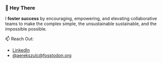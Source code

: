 ### 👋 Hey There

I **foster success** by encouraging, empowering, and elevating collaborative teams to make the complex simple, the unsustainable sustainable, and the impossible possible.

📫 Reach Out:
- [LinkedIn](https://www.linkedin.com/in/ericszulc)
- [@aerekszulc@fosstodon.org](https://fosstodon.org/@aerekszulc)

<!--
**ericszulc/ericszulc** is a ✨ _special_ ✨ repository because its `README.md` (this file) appears on your GitHub profile.

Here are some ideas to get you started:

- 🔭 I’m currently working on ...
- 🌱 I’m currently learning ...
- 👯 I’m looking to collaborate on ...
- 🤔 I’m looking for help with ...
- 💬 Ask me about ...
- 📫 How to reach me: ...
- 😄 Pronouns: ...
- ⚡ Fun fact: ...
-->
